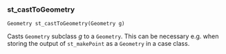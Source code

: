### st_castToGeometry
`Geometry st_castToGeometry(Geometry g)`

Casts `Geometry` subclass _g_ to a `Geometry`. This can be necessary e.g. when storing the output of `st_makePoint` as a `Geometry` in a case class.